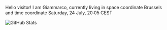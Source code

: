 Hello visitor! I am Giammarco, currently living in space coordinate Brussels and time coordinate Saturday, 24 July, 20:05 CEST

![GitHub Stats](https://github-readme-stats.vercel.app/api?username=grcasanova)
